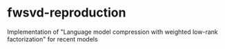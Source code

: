 # fwsvd-reproduction
Implementation of "Language model compression with weighted low-rank factorization" for recent models
